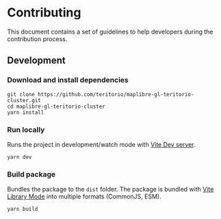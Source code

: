 # Contributing

This document contains a set of guidelines to help developers during the contribution process.

## Development

### Download and install dependencies

```shell
git clone https://github.com/teritorio/maplibre-gl-teritorio-cluster.git
cd maplibre-gl-teritorio-cluster
yarn install
```

### Run locally

Runs the project in development/watch mode with [Vite Dev server](https://vitejs.dev/guide/cli.html#dev-server).

```shell
yarn dev
```

### Build package

Bundles the package to the `dist` folder.
The package is bundled with [Vite Library Mode](https://vite.dev/guide/build#library-mode) into multiple formats (CommonJS, ESM).

```shell
yarn build
```
